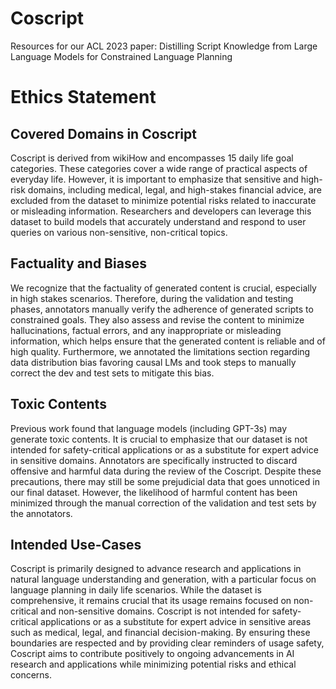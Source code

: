 # Coscript

Resources for our ACL 2023 paper: Distilling Script Knowledge from Large Language Models for Constrained Language Planning

# Ethics Statement
## Covered Domains in Coscript
Coscript is derived from wikiHow and encompasses 15 daily life goal categories. These categories cover a wide range of practical aspects of everyday life. 
However, it is important to emphasize that sensitive and high-risk domains, including medical, legal, and high-stakes financial advice, are excluded from the dataset to minimize potential risks related to inaccurate or misleading information. 
Researchers and developers can leverage this dataset to build models that accurately understand and respond to user queries on various non-sensitive, non-critical topics.


## Factuality and Biases
We recognize that the factuality of generated content is crucial, especially in high stakes scenarios. 
Therefore, during the validation and testing phases, annotators manually verify the adherence of generated scripts to constrained goals. 
They also assess and revise the content to minimize hallucinations, factual errors, and any inappropriate or misleading information, which helps ensure that the generated content is reliable and of high quality.
Furthermore, we annotated the limitations section regarding data distribution bias favoring causal LMs and took steps to manually correct the dev and test sets to mitigate this bias. 



## Toxic Contents
Previous work found that language models (including GPT-3s) may generate toxic contents.
It is crucial to emphasize that our dataset is not intended for safety-critical applications or as a substitute for expert advice in sensitive domains. 
Annotators are specifically instructed to discard offensive and harmful data during the review of the Coscript. 
Despite these precautions, there may still be some prejudicial data that goes unnoticed in our final dataset. 
However, the likelihood of harmful content has been minimized through the manual correction of the validation and test sets by the annotators. 


## Intended Use-Cases
Coscript is primarily designed to advance research and applications in natural language understanding and generation, with a particular focus on language planning in daily life scenarios. 
While the dataset is comprehensive, it remains crucial that its usage remains focused on non-critical and non-sensitive domains. Coscript is not intended for safety-critical applications or as a substitute for expert advice in sensitive areas such as medical, legal, and financial decision-making. 
By ensuring these boundaries are respected and by providing clear reminders of usage safety, Coscript aims to contribute positively to ongoing advancements in AI research and applications while minimizing potential risks and ethical concerns.
